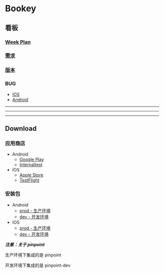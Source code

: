 # Bookey

## 看板

### [Week Plan](https://github.com/bookey-dev/bookey.requirement/projects/6)

### [需求](https://github.com/bookey-dev/bookey.requirement/projects/5)

### [版本](https://github.com/bookey-dev/bookey.requirement/projects/1)

### BUG

- [IOS](https://github.com/bookey-dev/bookey.bug/projects/1)
- [Android](https://github.com/bookey-dev/bookey.bug/projects/2)

---
---
---

## Download

### 应用商店

- Android
   - [Google Play](https://play.google.com/store/apps/details?id=app.bookey)
   - [Internaltest](https://play.google.com/apps/internaltest/4700196513230198982)
- IOS
   - [Apple Store](https://apps.apple.com/cn/app/id1490069864)
   - [TestFlight](https://apps.apple.com/cn/app/testflight/id899247664)

### 安装包

- Android
   - [prod - 生产环境](https://wxit.oss-cn-shanghai.aliyuncs.com/apk/bookey/bookey-prod-release.apk)
   - [dev - 开发环境](https://wxit.oss-cn-shanghai.aliyuncs.com/apk/bookey/bookey-dev-release.apk)
- IOS
   - [prod - 生产环境](https://www.pgyer.com/o9So)
   - [dev - 开发环境](https://fir.vip/d/5zkea)

***注意：关于 pinpoint***

生产环境下集成的是 pinpoint

开发环境下集成的是 pinpoint-dev

